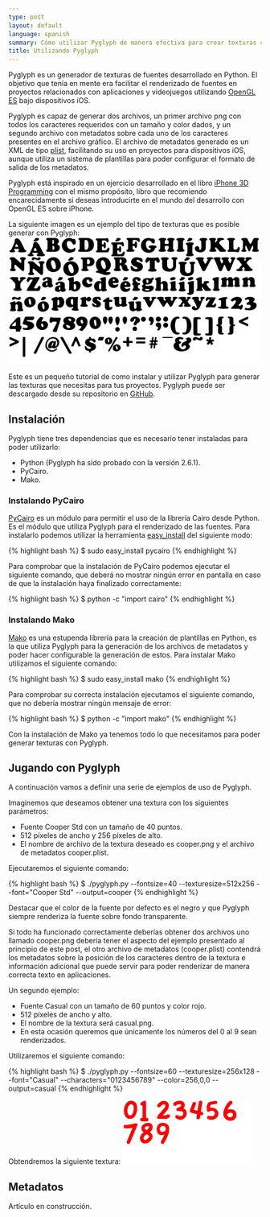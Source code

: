 ```yaml
---
type: post
layout: default
language: spanish
summary: Cómo utilizar Pyglyph de manera efectiva para crear texturas con fuentes.
title: Utilizando Pyglyph
---
```


Pyglyph es un generador de texturas de fuentes desarrollado en Python. El objetivo que tenía en mente era facilitar el renderizado de fuentes en proyectos relacionados con aplicaciones y videojuegos utilizando [OpenGL ES](http://es.wikipedia.org/wiki/OpenGL_ES) bajo dispositivos iOS. 

Pyglyph es capaz de generar dos archivos, un primer archivo png con todos los caracteres requeridos con un tamaño y color dados, y un segundo archivo con metadatos sobre cada uno de los caracteres presentes en el archivo gráfico. El archivo de metadatos generado es un XML de tipo [plist](http://en.wikipedia.org/wiki/Plist), facilitando su uso en proyectos para dispositivos iOS, aunque utiliza un sistema de plantillas para poder configurar el formato de salida de los metadatos.

Pyglyph está inspirado en un ejercicio desarrollado en el libro [iPhone 3D Programming](http://oreilly.com/catalog/9780596804831) con el mismo propósito, libro que recomiendo encarecidamente si deseas introducirte en el mundo del desarrollo con OpenGL ES sobre iPhone.

La siguiente imagen es un ejemplo del tipo de texturas que es posible generar con Pyglyph: ![Ejemplo Pyglyph](/media/images/posts/cooper.png)

Este es un pequeño tutorial de como instalar y utilizar Pyglyph para generar las texturas que necesitas para tus proyectos. Pyglyph puede ser descargado desde su repositorio en [GitHub](https://github.com/jfcalvo/pyglyph).


## Instalación

Pyglyph tiene tres dependencias que es necesario tener instaladas para poder utilizarlo:

* Python (Pyglyph ha sido probado con la versión 2.6.1).
* PyCairo.
* Mako.

### Instalando PyCairo

[PyCairo](http://cairographics.org/pycairo/) es un módulo para permitir el uso de la librería Cairo desde Python. Es el módulo que utiliza Pyglyph para el renderizado de las fuentes. Para instalarlo podemos utilizar la herramienta [easy_install](http://packages.python.org/distribute/easy_install.html) del siguiente modo:

{% highlight bash %}
$ sudo easy_install pycairo
{% endhighlight %}

Para comprobar que la instalación de PyCairo podemos ejecutar el siguiente comando, que deberá no mostrar ningún error en pantalla en caso de que la instalación haya finalizado correctamente:

{% highlight bash %}
$ python -c "import cairo"
{% endhighlight %}

### Instalando Mako

[Mako](http://www.makotemplates.org/) es una estupenda librería para la creación de plantillas en Python, es la que utiliza Pyglyph para la generación de los archivos de metadatos y poder hacer configurable la generación de estos. Para instalar Mako utilizamos el siguiente comando:

{% highlight bash %}
$ sudo easy_install mako
{% endhighlight %}

Para comprobar su correcta instalación ejecutamos el siguiente comando, que no debería mostrar ningún mensaje de error:

{% highlight bash %}
$ python -c "import mako"
{% endhighlight %}

Con la instalación de Mako ya tenemos todo lo que necesitamos para poder generar texturas con Pyglyph.

## Jugando con Pyglyph

A continuación vamos a definir una serie de ejemplos de uso de Pyglyph.

Imaginemos que deseamos obtener una textura con los siguientes parámetros: 

* Fuente Cooper Std con un tamaño de 40 puntos.
* 512 píxeles de ancho y 256 píxeles de alto.
* El nombre de archivo de la textura deseado es cooper.png y el archivo de metadatos cooper.plist.

Ejecutaremos el siguiente comando:

{% highlight bash %}
$ ./pyglyph.py --fontsize=40 --texturesize=512x256 --font="Cooper Std" --output=cooper
{% endhighlight %}

Destacar que el color de la fuente por defecto es el negro y que Pyglyph siempre renderiza la fuente sobre fondo transparente. 

Si todo ha funcionado correctamente deberías obtener dos archivos uno llamado cooper.png debería tener el aspecto del ejemplo presentado al principio de este post, el otro archivo de metadatos (cooper.plist) contendrá los metadatos sobre la posición de los caracteres dentro de la textura e información adicional que puede servir para poder renderizar de manera correcta texto en aplicaciones.

Un segundo ejemplo:

* Fuente Casual con un tamaño de 60 puntos y color rojo.
* 512 píxeles de ancho y alto.
* El nombre de la textura será casual.png.
* En esta ocasión queremos que únicamente los números del 0 al 9 sean renderizados.

Utilizaremos el siguiente comando:

{% highlight bash %}
$ ./pyglyph.py --fontsize=60 --texturesize=256x128 --font="Casual" --characters="0123456789" --color=256,0,0 --output=casual
{% endhighlight %}

Obtendremos la siguiente textura: ![Ejemplo Pyglyph](/media/images/posts/casual.png)

## Metadatos

Artículo en construcción.
